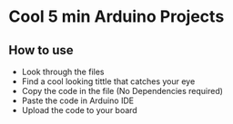 # Cool 5 min Arduino Projects
## How to use
- Look through the files
- Find a cool looking tittle that catches your eye
- Copy the code in the file (No Dependencies required)
- Paste the code in Arduino IDE
- Upload the code to your board